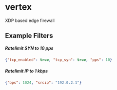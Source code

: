 # vertex

XDP based edge firewall

## Example Filters

##### Ratelimit SYN to 10 pps

```json
{"tcp_enabled": true, "tcp_syn": true, "pps": 10}
```

##### Ratelimit IP to 1 kbps

```json
{"bps": 1024, "srcip": "192.0.2.1"}
``` 
